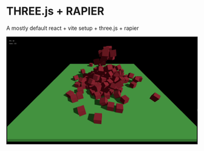
# THREE.js + RAPIER

A mostly default react + vite setup + three.js + rapier

![demo-image](demo-image.png)

